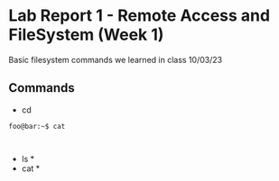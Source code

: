 # Lab Report 1 - Remote Access and FileSystem (Week 1)
Basic filesystem commands we learned in class 10/03/23
## Commands
 * cd
```console
foo@bar:~$ cat



```
 * ls
	 * 
 * cat
	 * 


